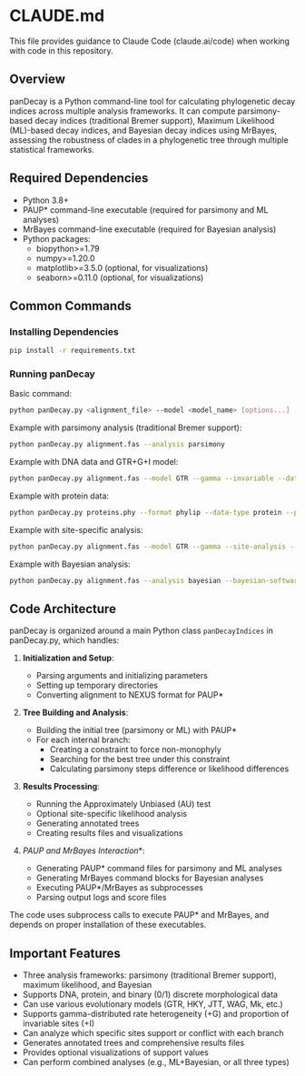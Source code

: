 # CLAUDE.md

This file provides guidance to Claude Code (claude.ai/code) when working with code in this repository.

## Overview

panDecay is a Python command-line tool for calculating phylogenetic decay indices across multiple analysis frameworks. It can compute parsimony-based decay indices (traditional Bremer support), Maximum Likelihood (ML)-based decay indices, and Bayesian decay indices using MrBayes, assessing the robustness of clades in a phylogenetic tree through multiple statistical frameworks.

## Required Dependencies

- Python 3.8+
- PAUP* command-line executable (required for parsimony and ML analyses)
- MrBayes command-line executable (required for Bayesian analysis)
- Python packages:
  - biopython>=1.79
  - numpy>=1.20.0
  - matplotlib>=3.5.0 (optional, for visualizations)
  - seaborn>=0.11.0 (optional, for visualizations)

## Common Commands

### Installing Dependencies

```bash
pip install -r requirements.txt
```

### Running panDecay

Basic command:
```bash
python panDecay.py <alignment_file> --model <model_name> [options...]
```

Example with parsimony analysis (traditional Bremer support):
```bash
python panDecay.py alignment.fas --analysis parsimony
```

Example with DNA data and GTR+G+I model:
```bash
python panDecay.py alignment.fas --model GTR --gamma --invariable --data-type dna
```

Example with protein data:
```bash
python panDecay.py proteins.phy --format phylip --data-type protein --protein-model WAG --gamma
```

Example with site-specific analysis:
```bash
python panDecay.py alignment.fas --model GTR --gamma --site-analysis --visualize
```

Example with Bayesian analysis:
```bash
python panDecay.py alignment.fas --analysis bayesian --bayesian-software mrbayes --bayes-model GTR --gamma
```

## Code Architecture

panDecay is organized around a main Python class `panDecayIndices` in panDecay.py, which handles:

1. **Initialization and Setup**: 
   - Parsing arguments and initializing parameters
   - Setting up temporary directories
   - Converting alignment to NEXUS format for PAUP*

2. **Tree Building and Analysis**:
   - Building the initial tree (parsimony or ML) with PAUP*
   - For each internal branch:
     - Creating a constraint to force non-monophyly
     - Searching for the best tree under this constraint
     - Calculating parsimony steps difference or likelihood differences

3. **Results Processing**:
   - Running the Approximately Unbiased (AU) test
   - Optional site-specific likelihood analysis
   - Generating annotated trees
   - Creating results files and visualizations

4. **PAUP* and MrBayes Interaction**:
   - Generating PAUP* command files for parsimony and ML analyses
   - Generating MrBayes command blocks for Bayesian analyses
   - Executing PAUP*/MrBayes as subprocesses
   - Parsing output logs and score files

The code uses subprocess calls to execute PAUP* and MrBayes, and depends on proper installation of these executables.

## Important Features

- Three analysis frameworks: parsimony (traditional Bremer support), maximum likelihood, and Bayesian
- Supports DNA, protein, and binary (0/1) discrete morphological data
- Can use various evolutionary models (GTR, HKY, JTT, WAG, Mk, etc.)
- Supports gamma-distributed rate heterogeneity (+G) and proportion of invariable sites (+I)
- Can analyze which specific sites support or conflict with each branch
- Generates annotated trees and comprehensive results files
- Provides optional visualizations of support values
- Can perform combined analyses (e.g., ML+Bayesian, or all three types)